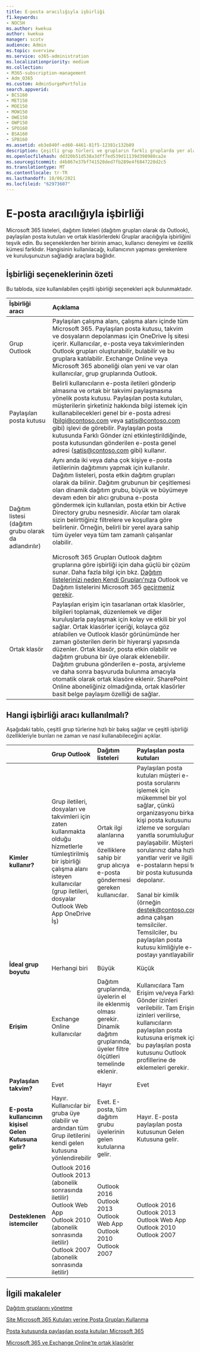 ```yaml
---
title: E-posta aracılığıyla işbirliği
f1.keywords:
- NOCSH
ms.author: kwekua
author: kwekua
manager: scotv
audience: Admin
ms.topic: overview
ms.service: o365-administration
ms.localizationpriority: medium
ms.collection:
- M365-subscription-management
- Adm_O365
ms.custom: AdminSurgePortfolio
search.appverid:
- BCS160
- MET150
- MOE150
- MOW150
- OWE150
- OWP150
- SPO160
- BSA160
- SPB160
ms.assetid: eb3e840f-ed60-4461-81f5-12381c132b89
description: Çeşitli grup türleri ve grupların farklı gruplarda yer alan çeşitli işbirliği özellikleriyle nasıl Microsoft 365.
ms.openlocfilehash: dd320b51d538a3dff7ed539d11139d398980ca2e
ms.sourcegitcommit: d4b867e37bf741528ded7fb289e4f6847228d2c5
ms.translationtype: MT
ms.contentlocale: tr-TR
ms.lasthandoff: 10/06/2021
ms.locfileid: "62973607"
---
```

# <a name="email-collaboration"></a>E-posta aracılığıyla işbirliği

Microsoft 365 listeleri, dağıtım listeleri (dağıtım grupları olarak da Outlook), paylaşılan posta kutuları ve ortak klasörlerdeki Gruplar aracılığıyla işbirliğini teşvik edin. Bu seçeneklerden her birinin amacı, kullanıcı deneyimi ve özellik kümesi farklıdır. Hangisinin kullanılacağı, kullanıcının yapması gerekenlere ve kuruluşunuzun sağladığı araçlara bağlıdır.
  
## <a name="summary-of-collaboration-options"></a>İşbirliği seçeneklerinin özeti
<a name="BKMK_SUMMARYOFCOLLABORATIONOPTIONS"> </a>

Bu tabloda, size kullanılabilen çeşitli işbirliği seçenekleri açık bulunmaktadır.
  


|**İşbirliği aracı**|**Açıklama**|
|:-----|:-----|
|Grup Outlook  <br/> |Paylaşılan çalışma alanı, çalışma alanı içinde tüm Microsoft 365. Paylaşılan posta kutusu, takvim ve dosyaların depolanması için OneDrive İş sitesi içerir. Kullanıcılar, e-posta veya takvimlerinden Outlook grupları oluşturabilir, bulabilir ve bu gruplara katılabilir. Exchange Online veya Microsoft 365 aboneliği olan yeni ve var olan kullanıcılar, grup gruplarında Outlook.  <br/> |
|Paylaşılan posta kutusu  <br/> |Belirli kullanıcıların e-posta iletileri gönderip almasına ve ortak bir takvimi paylaşmasına yönelik posta kutusu. Paylaşılan posta kutuları, müşterilerin şirketiniz hakkında bilgi istemek için kullanabilecekleri genel bir e-posta adresi (bilgi@contoso.com veya satis@contoso.com gibi) işlevi de görebilir. Paylaşılan posta kutusunda Farklı Gönder izni etkinleştirildiğinde, posta kutusundan gönderilen e-posta genel adresi (satis@contoso.com gibi) kullanır.  <br/> |
|Dağıtım listesi (dağıtım grubu olarak da adlandırılır)  <br/> |Aynı anda iki veya daha çok kişiye e-posta iletilerinin dağıtımını yapmak için kullanılır. Dağıtım listeleri, posta etkin dağıtım grupları olarak da bilinir. Dağıtım grubunun bir çeşitlemesi olan dinamik dağıtım grubu, büyük ve büyümeye devam eden bir alıcı grubuna e-posta göndermek için kullanılan, posta etkin bir Active Directory grubu nesnesidir. Alıcılar tam olarak sizin belirttiğiniz filtrelere ve koşullara göre belirlenir. Örneğin, belirli bir yerel ayara sahip tüm üyeler veya tüm tam zamanlı çalışanlar olabilir.<br/><br/> Microsoft 365 Grupları Outlook dağıtım gruplarına göre işbirliği için daha güçlü bir çözüm sunar. Daha fazla bilgi için bkz. [Dağıtım listelerinizi neden Kendi Grupları'nıza](https://support.microsoft.com/office/7fb3d880-593b-4909-aafa-950dd50ce188) Outlook ve Dağıtım listelerini Microsoft 365 [geçirmeniz gerekir](../manage/upgrade-distribution-lists.md).  <br/> |
|Ortak klasör  <br/> |Paylaşılan erişim için tasarlanan ortak klasörler, bilgileri toplamak, düzenlemek ve diğer kuruluşlarla paylaşmak için kolay ve etkili bir yol sağlar. Ortak klasörler içeriği, kolayca göz atılabilen ve Outlook klasör görünümünde her zaman gösterilen derin bir hiyerarşi yapısında düzenler. Ortak klasör, posta etkin olabilir ve dağıtım grubuna bir üye olarak eklenebilir. Dağıtım grubuna gönderilen e-posta, arşivleme ve daha sonra başvuruda bulunma amacıyla otomatik olarak ortak klasöre eklenir. SharePoint Online aboneliğiniz olmadığında, ortak klasörler basit belge paylaşım özelliği de sağlar.  <br/> |
   
## <a name="which-collaboration-tool-to-use"></a>Hangi işbirliği aracı kullanılmalı?
<a name="BKMK_SUMMARYOFCOLLABORATIONOPTIONS"> </a>

Aşağıdaki tablo, çeşitli grup türlerine hızlı bir bakış sağlar ve çeşitli işbirliği özellikleriyle bunları ne zaman ve nasıl kullanabileceğini açıklar.
  

||**Grup Outlook**|**Dağıtım listeleri**|**Paylaşılan posta kutuları**|**Ortak klasörler**|
|:-----|:-----|:-----|:-----|:-----|
|**Kimler kullanır?** <br/> |Grup iletileri, dosyaları ve takvimleri için zaten kullanmakta olduğu hizmetlerle tümleştirilmiş bir işbirliği çalışma alanı isteyen kullanıcılar (grup iletileri, dosyalar Outlook Web App OneDrive İş)  <br/> |Ortak ilgi alanlarına ve özelliklere sahip bir grup alıcıya e-posta göndermesi gereken kullanıcılar.  <br/> |Paylaşılan posta kutuları müşteri e-posta sorularını işlemek için mükemmel bir yol sağlar, çünkü organizasyonu birkaç kişi posta kutusunu izleme ve sorguları yanıtla sorumluluğunu paylaşabilir. Müşteri sorularınız daha hızlı yanıtlar verir ve ilgili e-postaların hepsi tek bir posta kutusunda depolanır.  <br/><br/> Sanal bir kimlik (örneğin destek@contoso.com) adına çalışan temsilciler. Temsilciler, bu paylaşılan posta kutusu kimliğiyle e-postayı yanıtlayabilir.  <br/> |Kuruluşunuzda uygun izinleri olan herkes ortak klasörlere erişebilir ve bu klasörlerde arama yapabilir. Bunlar, e-postayı arşivlemek veya belgeleri paylaşmak için idealdir.  <br/> |
|**İdeal grup boyutu** <br/> |Herhangi biri  <br/> |Büyük  <br/> |Küçük  <br/> |Büyük  <br/> |
|**Erişim** <br/> |Exchange Online kullanıcılar  <br/> |Dağıtım gruplarında, üyelerin el ile eklenmiş olması gerekir. Dinamik dağıtım gruplarında, üyeler filtre ölçütleri temelinde eklenir.  <br/> |Kullanıcılara Tam Erişim ve/veya Farklı Gönder izinleri verilebilir. Tam Erişim izinleri verilirse, kullanıcıların paylaşılan posta kutusuna erişmek için bu paylaşılan posta kutusunu Outlook profillerine de eklemeleri gerekir.  <br/> |Kuruluşunuzdaki herkes tarafından erişilebilir  <br/> |
|**Paylaşılan takvim?** <br/> |Evet  <br/> |Hayır  <br/> |Evet  <br/> |Evet  <br/> |
|**E-posta kullanıcının kişisel Gelen Kutusuna gelir?** <br/> |Hayır. Kullanıcılar bir gruba üye olabilir ve ardından tüm Grup iletilerini kendi gelen kutusuna yönlendirebilir  <br/> |Evet. E-posta, tüm dağıtım grubu üyelerinin gelen kutularına gelir.  <br/> |Hayır. E-posta paylaşılan posta kutusunun Gelen Kutusuna gelir.  <br/> |Hayır. E-posta ortak klasöre gelir.  <br/> |
|**Desteklenen istemciler** <br/> | Outlook 2016  <br/>  Outlook 2013 (abonelik sonrasında iletilir)  <br/>  Outlook Web App  <br/>  Outlook 2010 (abonelik sonrasında iletilir)  <br/>  Outlook 2007 (abonelik sonrasında iletilir)  <br/> | Outlook 2016  <br/>  Outlook 2013  <br/>  Outlook Web App  <br/>  Outlook 2010  <br/>  Outlook 2007  <br/> | Outlook 2016  <br/>  Outlook 2013  <br/>  Outlook Web App  <br/>  Outlook 2010  <br/>  Outlook 2007  <br/> | Outlook 2016  <br/>  Outlook 2013  <br/>  Outlook Web App  <br/>  Outlook 2010  <br/>  Outlook 2007  <br/> |

  
## <a name="related-articles"></a>İlgili makaleler

[Dağıtım gruplarını yönetme](/exchange/recipients-in-exchange-online/manage-distribution-groups/manage-distribution-groups)
    
[Site Microsoft 365 Kutuları yerine Posta Grupları Kullanma](https://support.microsoft.com/office/737d6b1f-67cc-41fe-8db8-f2d09dd1673b)
    
[Posta kutusunda paylaşılan posta kutuları Microsoft 365](create-a-shared-mailbox.md)
    
[Microsoft 365 ve Exchange Online'te ortak klasörler](/exchange/collaboration-exo/public-folders/public-folders)
